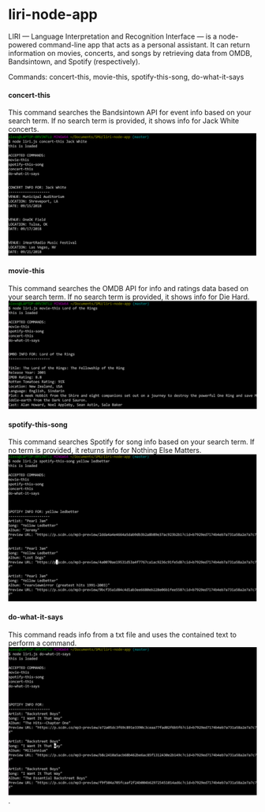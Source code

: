 # liri-node-app

LIRI — Language Interpretation and Recognition Interface — is a node-powered command-line app that acts as a personal assistant. It can return information on movies, concerts, and songs by retrieving data from OMDB, Bandsintown, and Spotify (respectively).

Commands: concert-this, movie-this, spotify-this-song, do-what-it-says


#### concert-this
This command searches the Bandsintown API for event info based on your search term. If no search term is provided, it shows info for Jack White concerts.
![concert-this](./images/concertthis.PNG)


#### movie-this
This command searches the OMDB API for info and ratings data based on your search term. If no search term is provided, it shows info for Die Hard. 
![movie-this](./images/moviethis.PNG)


#### spotify-this-song
This command searches Spotify for song info based on your search term. If no term is provided, it returns info for Nothing Else Matters.
![spotify-this-song](./images/spotifythis.PNG)


#### do-what-it-says
This command reads info from a txt file and uses the contained text to perform a command.
![do-what-it-says](./images/dowhat.PNG).
